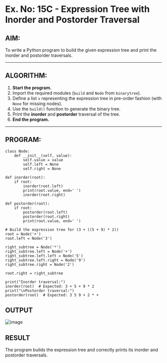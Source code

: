 # Ex. No: 15C - Expression Tree with Inorder and Postorder Traversal

## AIM:
To write a Python program to build the given expression tree and print the inorder and postorder traversals.

---

## ALGORITHM:

1. **Start the program.**
2. Import the required modules (`build` and `Node` from `binarytree`).
3. Define a list `x` representing the expression tree in pre-order fashion (with `None` for missing nodes).
4. Use the `build()` function to generate the binary tree.
5. Print the **inorder** and **postorder** traversal of the tree.
6. **End the program.**

---

## PROGRAM:

```
class Node:
    def __init__(self, value):
        self.value = value
        self.left = None
        self.right = None

def inorder(root):
    if root:
        inorder(root.left)
        print(root.value, end=' ')
        inorder(root.right)

def postorder(root):
    if root:
        postorder(root.left)
        postorder(root.right)
        print(root.value, end=' ')

# Build the expression tree for (3 + ((5 + 9) * 2))
root = Node('+')
root.left = Node('3')

right_subtree = Node('*')
right_subtree.left = Node('+')
right_subtree.left.left = Node('5')
right_subtree.left.right = Node('9')
right_subtree.right = Node('2')

root.right = right_subtree

print("Inorder traversal:")
inorder(root)  # Expected: 3 + 5 + 9 * 2
print("\nPostorder traversal:")
postorder(root)  # Expected: 3 5 9 + 2 * +

```

## OUTPUT

![image](https://github.com/user-attachments/assets/213f2598-7175-43bb-b492-be3d35ce88cf)

## RESULT
The program builds the expression tree and correctly prints its inorder and postorder traversals.
